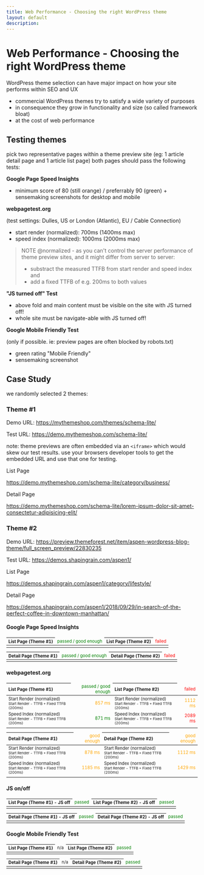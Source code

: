 ```yaml
---
title: Web Performance - Choosing the right WordPress theme
layout: default
description: 
---
```



# Web Performance - Choosing the right WordPress theme

WordPress theme selection can have major impact on how your site performs within SEO and UX

* commercial WordPress themes try to satisfy a wide variety of purposes
* in consequence they grow in functionality and size (so called framework bloat) 
* at the cost of web performance

## Testing themes

pick two representative pages within a theme preview site (eg: 1 article detail page and 1 article list page)
both pages should pass the following tests:

**Google Page Speed Insights**

* minimum score of 80 (still orange) / preferrably 90 (green) + sensemaking screenshots for desktop and mobile


**webpagetest.org**

(test settings: Dulles, US or London (Atlantic), EU / Cable Connection)

* start render (normalized): 700ms (1400ms max)
* speed index (normalized): 1000ms (2000ms max)

> NOTE @normalized - as you can't control the server performance of theme preview sites, and it might differ from server to server:
> * substract the measured TTFB from start render and speed index and 
> * add a fixed TTFB of e.g. 200ms to both values


**"JS turned off" Test**

* above fold and main content must be visible on the site with JS turned off! 
* whole site must be navigate-able with JS turned off!


**Google Mobile Friendly Test**

(only if possible. ie: preview pages are often blocked by robots.txt)

* green rating "Mobile Friendly"
* sensemaking screenshot


## Case Study 

we randomly selected 2 themes:

### Theme #1

Demo URL: <https://mythemeshop.com/themes/schema-lite/>

Test URL: <https://demo.mythemeshop.com/schema-lite/>

note: theme previews are often embedded via an ```<iframe>``` which would skew our test results. use your browsers developer tools to get the embedded URL and use that one for testing.

List Page

<https://demo.mythemeshop.com/schema-lite/category/business/>

Detail Page

<https://demo.mythemeshop.com/schema-lite/lorem-ipsum-dolor-sit-amet-consectetur-adipisicing-elit/>


### Theme #2
Demo URL: <https://preview.themeforest.net/item/aspen-wordpress-blog-theme/full_screen_preview/22830235>

Test URL: <https://demos.shapingrain.com/aspen1/>

List Page

<https://demos.shapingrain.com/aspen1/category/lifestyle/>

Detail Page

<https://demos.shapingrain.com/aspen1/2018/09/29/in-search-of-the-perfect-coffee-in-downtown-manhattan/>

<style>
table {font-size: 80%;}
th {text-align: left;}
th + td {text-align: right;}
.u-right, .u-passed, .u-goodEnough, .u-failed {text-align: right;}
.u-passed {color: green;}
.u-goodEnough {color: orange;}
.u-failed {color: red;}
</style>

<h4>Google Page Speed Insights</h4>
<table>
  <thead>
    <tr>
      <th>List Page (Theme #1)</th>
      <td class="u-passed">passed / good enough</td>
      <th>List Page (Theme #2)</th>
      <td class="u-failed">failed</td>
    </tr>
  </thead>
  <tbody>
    <tr>
      <td colspan="2"><img src="{{site.url}}/i/lp-1-psi.jpg" alt=""></td>
      <td colspan="2"><img src="{{site.url}}/i/lp-2-psi.jpg" alt=""></td>
    </tr>
  </tbody>
</table>

<table>
  <thead>
    <tr>
      <th>Detail Page (Theme #1)</th>
      <td class="u-passed">passed / good enough</td>
      <th>Detail Page (Theme #2)</th>
      <td class="u-failed">failed</td>
    </tr>
  </thead>
  <tbody>
    <tr>
      <td colspan="2"><img src="{{site.url}}/i/dp-1-psi.jpg" alt=""></td>
      <td colspan="2"><img src="{{site.url}}/i/dp-2-psi.jpg" alt=""></td>
    </tr>
  </tbody>
</table>

<h4>webpagetest.org</h4>
<table>
  <thead>
    <tr>
      <th>List Page (Theme #1)</th>
      <td class="u-passed">passed / good enough</td>
      <th>List Page (Theme #2)</th>
      <td class="u-failed">failed</td>
    </tr>
  </thead>
  <tbody>
    <tr>
      <td>Start Render (normalized)<br><small>Start Render - TTFB + Fixed TTFB (200ms)</small></td><td class="u-goodEnough">857 ms</td>
      <td>Start Render (normalized)<br><small>Start Render - TTFB + Fixed TTFB (200ms)</small></td><td class="u-goodEnough">1112 ms</td>
    </tr>
    <tr>
      <td>Speed Index (normalized)<br><small>Start Render - TTFB + Fixed TTFB (200ms)</small></td><td class="u-passed">871 ms</td>
      <td>Speed Index (normalized)<br><small>Start Render - TTFB + Fixed TTFB (200ms)</small></td><td class="u-failed">2089 ms</td>
    </tr>
    <tr>
      <td colspan="2"><img src="{{site.url}}/i/lp-1-wpt.jpg" alt=""></td>
      <td colspan="2"><img src="{{site.url}}/i/lp-2-wpt.jpg" alt=""></td>
    </tr>
  </tbody>
</table>

<table>
  <thead>
    <tr>
      <th>Detail Page (Theme #1)</th>
      <td class="u-goodEnough">good enough</td>
      <th>Detail Page (Theme #2)</th>
      <td class="u-goodEnough">good enough</td>
    </tr>
  </thead>
  <tbody>
    <tr>
      <td>Start Render (normalized)<br><small>Start Render - TTFB + Fixed TTFB (200ms)</small></td><td class="u-goodEnough">878 ms</td>
      <td>Start Render (normalized)<br><small>Start Render - TTFB + Fixed TTFB (200ms)</small></td><td class="u-goodEnough">1112 ms</td>
    </tr>
    <tr>
      <td>Speed Index (normalized)<br><small>Start Render - TTFB + Fixed TTFB (200ms)</small></td><td class="u-goodEnough">1185 ms</td>
      <td>Speed Index (normalized)<br><small>Start Render - TTFB + Fixed TTFB (200ms)</small></td><td class="u-goodEnough">1429 ms</td>
    </tr>
    <tr>
      <td colspan="2"><img src="{{site.url}}/i/dp-1-wpt.jpg" alt=""></td>
      <td colspan="2"><img src="{{site.url}}/i/dp-2-wpt.jpg" alt=""></td>
    </tr>
  </tbody>
</table>

<h4>JS on/off</h4>
<table>
  <thead>
    <tr>
      <th>List Page (Theme #1) - JS off</th>
      <td class="u-passed">passed</td>
      <th>List Page (Theme #2) - JS off</th>
      <td class="u-passed">passed</td>
    </tr>
  </thead>
  <tbody>
    <tr>
      <td colspan="2"><img src="{{site.url}}/i/lp-1-js-off.jpg" alt=""></td>
      <td colspan="2"><img src="{{site.url}}/i/lp-2-js-off.jpg" alt=""></td>
    </tr>
  </tbody>
</table>

<table>
  <thead>
    <tr>
      <th>Detail Page (Theme #1) - JS off</th>
      <td class="u-passed">passed</td>
      <th>Detail Page (Theme #2) - JS off</th>
      <td class="u-passed">passed</td>
    </tr>
  </thead>
  <tbody>
    <tr>
      <td colspan="2"><img src="{{site.url}}/i/dp-1-js-off.jpg" alt=""></td>
      <td colspan="2"><img src="{{site.url}}/i/dp-2-js-off.jpg" alt=""></td>
    </tr>
  </tbody>
</table>

<h4>Google Mobile Friendly Test</h4>
<table>
  <thead>
    <tr>
      <th>List Page (Theme #1)</th>
      <td>n/a</td>
      <th>List Page (Theme #2)</th>
      <td class="u-passed">passed</td>
    </tr>
  </thead>
  <tbody>
    <tr>
      <td colspan="2"><img src="{{site.url}}/i/lp-1-mft.jpg" alt=""></td>
      <td colspan="2"><img src="{{site.url}}/i/lp-2-mft.jpg" alt=""></td>
    </tr>
  </tbody>
</table>

<table>
  <thead>
    <tr>
      <th>Detail Page (Theme #1)</th>
      <td>n/a</td>
      <th>Detail Page (Theme #2)</th>
      <td class="u-passed">passed</td>
    </tr>
  </thead>
  <tbody>
    <tr>
      <td colspan="2"><img src="{{site.url}}/i/dp-1-mft.jpg" alt=""></td>
      <td colspan="2"><img src="{{site.url}}/i/dp-2-mft.jpg" alt=""></td>
    </tr>
  </tbody>
</table>

